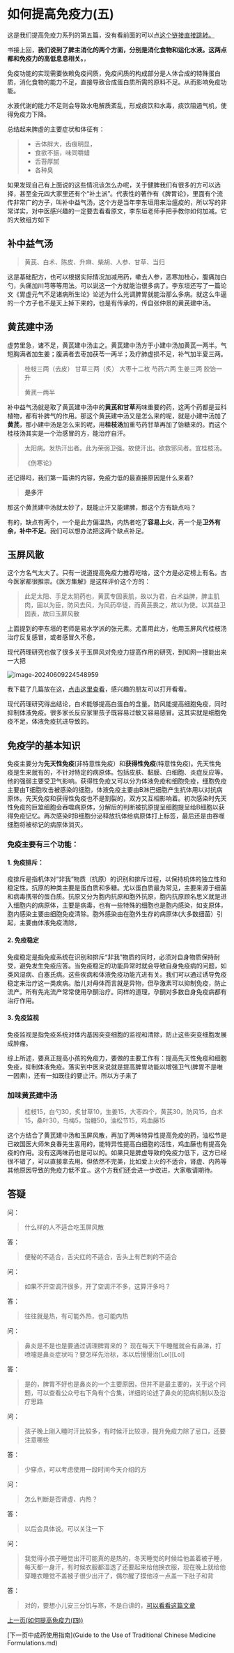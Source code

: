 # 如何提高免疫力(五)

这是我们提高免疫力系列的第五篇，没有看前面的可以点[这个链接直接跳转。](https://mp.weixin.qq.com/mp/appmsgalbum?__biz=Mzg5MTU5MjI1MA==&action=getalbum&album_id=3211413424915365889&scene=173&subscene=&sessionid=undefined&enterid=0&from_msgid=2247484145&from_itemidx=1&count=3&nolastread=1#wechat_redirect)

书接上回，**我们说到了脾主消化的两个方面，分别是消化食物和运化水液。这两点都和免疫力的高低息息相关。**，

免疫功能的实现需要依赖免疫间质，免疫间质的构成部分是人体合成的特殊蛋白质，消化食物的能力不足，直接导致合成蛋白质所需的原料不足。从而影响免疫功能。

水液代谢的能力不足则会导致水电解质紊乱，形成痰饮和水毒，痰饮阻遏气机，使得免疫力下降。

总结起来脾虚的主要症状和体征有：

> - 舌体胖大，齿痕明显，
> - 食欲不振，味同嚼蜡
> - 舌苔厚腻
> - 各种臭



如果发现自己有上面说的这些情况该怎么办呢，关于健脾我们有很多的方可以选择，甚至金元四大家里还有个“补土派”。代表性的著作有《脾胃论》，里面有个流传非常广的方子，叫补中益气汤，这个方是当年李东垣用来治瘟疫的，所以写的非常详实，对中医感兴趣的一定要去看看原文，李东垣老师手把手教你如何加减。它的大致组方如下

## 补中益气汤



> 黄芪、白术、陈皮、升麻、柴胡、人参、甘草、当归

这是基础配方，也可以根据实际情况加减用药，嗽去人参，恶寒加桂心，腹痛加白勺，头痛加川芎等等用法。可以说这一个方就能治很多病了。李东垣还写了一篇论文《胃虚元气不足诸病所生论》论述为什么光调脾胃就能治那么多病。就这么牛逼的一个方子也不是天上掉下来的，也是有传承的，传自张仲景的黄芪建中汤。



## 黄芪建中汤





虚劳里急，诸不足，黄芪建中汤主之。黄芪建中汤方于小建中汤加黄芪一两半。气短胸满者加生姜；腹满者去枣加茯苓一两半；及疗肺虚损不足，补气加半夏三两。



> 桂枝三两（去皮） 甘草三两（炙） 大枣十二枚 芍药六两 生姜三两 胶饴一升
>
> 黄芪一两半



补中益气汤就是取了黄芪建中汤中的**黄芪和甘草**两味重要的药，这两个药都是豆科植物，都有补脾气的作用。那这个黄芪建中汤又是怎么来的呢，就是小建中汤加了**黄芪**，那小建中汤是怎么来的呢，用**桂枝汤**加重芍药甘草再加了饴糖来的。而这个桂枝汤其实是一个治感冒的方，能治疗自汗。

> 太阳病。发热汗出者。此为荣弱卫强。故使汗出。欲救邪风者。宜桂枝汤。
>
> 《伤寒论》



还记得吗，我们第一篇讲的内容，免疫力低的最直接原因是什么来着?



> **是多汗**



那这个黄芪建中汤就太妙了，既能止汗又能建脾，那这个方有缺点吗？

有的，缺点有两个，一个是此方偏温热，内热者吃了**容易上火**，再一个是**卫外有余，补中不足**。我们可以想办法把这两个缺点补足。



## 玉屏风散

这个方名气太大了。只有一说道提高免疫力推荐吃啥，这个方是必定榜上有名。古今医家都很推崇。《医方集解》是这样评价这个方的：

> 此足太阳、手足太阴药也，黄芪专固表肌，故以为君，白术益脾，脾主肌肉，固以为臣，防风去风，为风药卒徒，而黄芪畏之，故以为使。以其益卫固表，故曰玉屏风散

上面提到的李东垣的老师是易水学派的张元素。尤善用此方，他用玉屏风代桂枝汤治疗反复感冒，或者感冒久不愈，

现代药理研究也做了很多关于玉屏风对免疫力提高作用的研究，到知网一搜能出来一大把

![image-20240609224548959](https://typare-1311038289.cos.ap-nanjing.myqcloud.com/uPic/image-20240609224548959.png)

我下载了几篇放在这，[点击这里查看](https://flowus.cn/guangqing/share/113efece-9486-48d3-a85c-3ac1b5c0dbd8?code=Q1HYTT)，感兴趣的朋友可以打开看看。



现代药理研究得出结论，白术能够提高白蛋白的含量。防风能提高细胞免疫，同时抑制体液免疫。很多家长反应家里孩子既容易过敏又容易感冒。这其实就是细胞免疫不足，体液免疫抗进导致的。



## 免疫学的基本知识

免疫主要分为**先天性免疫**(非特意性免疫）和**获得性免疫**(特意性免疫)。先天性免疫是生来就有的，不针对特定的病原体。包括皮肤、黏膜、白细胞、炎症反应等。他的强弱主要受卫气影响。获得性免疫又可以分为体液免疫和细胞免疫，细胞免疫主要由T细胞攻击被感染的细胞，体液免疫主要由B淋巴细胞产生抗体用以对抗病原体。先天免疫和获得性免疫也不是割裂的，双方又互相影响着。初次感染时先天性免疫的巨筮细胞会吞噬病原体，分解后的判断被抗原提呈细胞提呈给B细胞以获得免疫记忆。再次感染时B细胞分泌释放抗体给病原体打上标签，最后还是由吞噬细胞将被标记的病原体消灭。



### 免疫主要有三个功能：

#### 1. 免疫排斥：

  疫排斥是指机体对“非我”物质（抗原）的识别和排斥过程，以保持机体的独立性和稳定性。抗原的种类主要是蛋白质和多糖。尤以蛋白质最为常见，主要来源于细菌和病毒携带的蛋白质。抗原又分为胞内抗原和胞外抗原，胞内抗原顾名思义就是进入细胞内的病原体，主要是病毒，也有一些特殊的细胞也是胞内感染，如支原体，胞内感染主要由细胞免疫清除。胞外感染由在胞外生存的病原体(大多数细菌）引起，主要由体液免疫清除，

#### 2. 免疫稳定

  免疫稳定是指免疫系统在识别和排斥“非我”物质的同时，必须对自身物质保持耐受，避免发生免疫应答。当免疫稳定的功能异常时就会导致自身免疫病的问题，如类风湿病、白塞氏病。这些疾病和体液免疫功能亢进有关。我们可以通过诱导免疫稳定来治疗这一类疾病。胎儿对母体而言就是异物，但孕激素可以抑制免疫，防止流产。所有先兆流产常常使用孕酮治疗。同样的道理，孕酮对多数自身免疫病都有治疗作用。

#### 3. 免疫监视

  免疫监视是指免疫系统对体内基因突变细胞的监视和清除，防止这些突变细胞发展成肿瘤。



综上所述，要真正提高小孩的免疫力，要做的主要工作有：提高先天性免疫和细胞免疫，抑制体液免疫。落实到中医来说就是提高脾胃功能以增强卫气(脾胃不是唯一因素)，还有一如既往的要止汗。所以方子来了



### 加味黄芪建中汤

>  桂枝15，白勺30，炙甘草10，生姜15，大枣四个，黄芪30，防风15，白术15，桑叶30，乌梅5，饴糖50，油松节15，鸡血藤15

这个方结合了黄芪建中汤和玉屏风散，再加了两味特异性提高免疫的药，油松节是已故国医大师朱良春先生喜用的，能特异性提高白细胞的活性，鸡血藤也有提高免疫的作用。没有这两味药也是可以的。如果只是脾虚导致的免疫力低下，这方已经很不错了，可以直接拿去用。但依然不完美，比如爱上火的不适合，肾虚、内热等其他原因导致的免疫力低不宜.。这个方我们还会进一步改进，大家敬请期待。



## 答疑

问：

> 什么样的人不适合吃玉屏风散

答：

> 便秘的不适合，舌尖红的不适合，舌头上有芒刺的不适合

问：

> 如果不开空调汗很多，开了空调汗不多，这算汗多吗？

答：

> 往往就是热，有可能外热，也可能内热

问：

> 鼻炎是不是也是要通过调理脾胃来的？
> 现在每天下午睡醒就会有鼻涕，打喷嚏是鼻炎症状吗？要怎样先治标，本以后慢慢治[Lol][Lol]

答：

> 是的，脾胃不好也是鼻炎的一个主要原因，但并不是最主要的，关于这个问题，可以查看公众号右下角有个合集，详细的论述了鼻炎的犯病机制以及治疗思路

问：

>孩子晚上刚入睡时汗比较多，有时候汗比较凉，提升免疫力除了忌口，还要注意哪些

答：

> 少穿点，可以考虑使用一段时间今天介绍的方

问：

> 怎么判断是否肾虚、内热？

答：

> 以后会具体说。可以关注一下

问：

> 我觉得小孩子睡觉出汗可能真的是热的，冬天睡觉的时候给他盖着被子睡，每天都一身汗，有时候衣服都湿透了还要起来给他换衣服，现在晚上就给他穿睡衣睡觉不盖被子很少出汗了，偶尔醒了摸他凉一点盖一下肚子和背

答：

> 对的，要想小儿安三分饥与寒，不是白讲的，[可以看看这篇文章](https://mp.weixin.qq.com/s/yP8lpBkZwhjyzlvyQQXf0w)







[上一页(如何提高免疫力(四))](How_to_boost_immunity_4.md)

[下一页中成药使用指南](Guide to the Use of Traditional Chinese Medicine Formulations.md)

